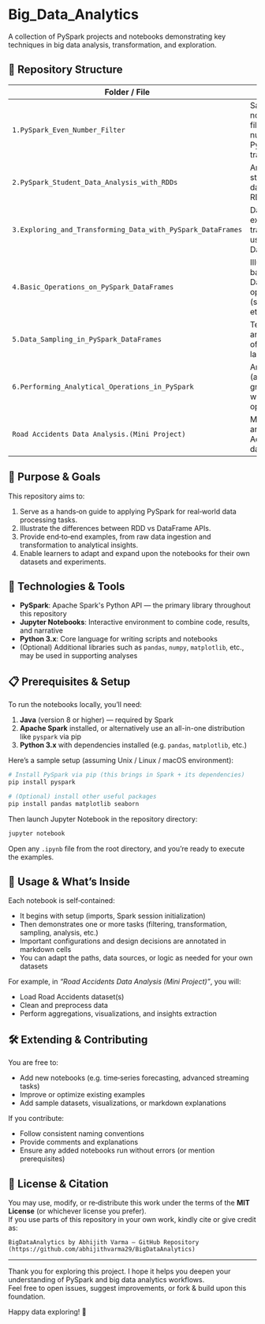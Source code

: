 # Big_Data_Analytics

A collection of PySpark projects and notebooks demonstrating key techniques in big data analysis, transformation, and exploration.

## 📂 Repository Structure

| Folder / File | Description |
|-------------------------------|------------------------------------------------------------|
| `1.PySpark_Even_Number_Filter` | Sample notebook to filter even numbers using PySpark transformations |
| `2.PySpark_Student_Data_Analysis_with_RDDs` | Analysis of student datasets using RDDs |
| `3.Exploring_and_Transforming_Data_with_PySpark_DataFrames` | Data exploration & transformation using DataFrames |
| `4.Basic_Operations_on_PySpark_DataFrames` | Illustrative basic DataFrame operations (select, filter, etc.) |
| `5.Data_Sampling_in_PySpark_DataFrames` | Techniques and examples of sampling large datasets |
| `6.Performing_Analytical_Operations_in_PySpark` | Analytical tasks (aggregations, grouping, window operations) |
| `Road Accidents Data Analysis.(Mini Project)` | Mini‑project analyzing Road Accidents datasets |

## 🚀 Purpose & Goals

This repository aims to:

1. Serve as a hands‑on guide to applying PySpark for real‑world data processing tasks.  
2. Illustrate the differences between RDD vs DataFrame APIs.  
3. Provide end‑to‑end examples, from raw data ingestion and transformation to analytical insights.  
4. Enable learners to adapt and expand upon the notebooks for their own datasets and experiments.

## 🧠 Technologies & Tools

- **PySpark**: Apache Spark's Python API — the primary library throughout this repository  
- **Jupyter Notebooks**: Interactive environment to combine code, results, and narrative  
- **Python 3.x**: Core language for writing scripts and notebooks  
- (Optional) Additional libraries such as `pandas`, `numpy`, `matplotlib`, etc., may be used in supporting analyses

## 📋 Prerequisites & Setup

To run the notebooks locally, you’ll need:

1. **Java** (version 8 or higher) — required by Spark  
2. **Apache Spark** installed, or alternatively use an all-in-one distribution like `pyspark` via pip  
3. **Python 3.x** with dependencies installed (e.g. `pandas`, `matplotlib`, etc.)  

Here’s a sample setup (assuming Unix / Linux / macOS environment):

```bash
# Install PySpark via pip (this brings in Spark + its dependencies)
pip install pyspark

# (Optional) install other useful packages
pip install pandas matplotlib seaborn
```

Then launch Jupyter Notebook in the repository directory:

```bash
jupyter notebook
```

Open any `.ipynb` file from the root directory, and you’re ready to execute the examples.

## 🧪 Usage & What’s Inside

Each notebook is self‑contained:

- It begins with setup (imports, Spark session initialization)  
- Then demonstrates one or more tasks (filtering, transformation, sampling, analysis, etc.)  
- Important configurations and design decisions are annotated in markdown cells  
- You can adapt the paths, data sources, or logic as needed for your own datasets

For example, in *“Road Accidents Data Analysis (Mini Project)”*, you will:

- Load Road Accidents dataset(s)  
- Clean and preprocess data  
- Perform aggregations, visualizations, and insights extraction  

## 🛠️ Extending & Contributing

You are free to:

- Add new notebooks (e.g. time‑series forecasting, advanced streaming tasks)  
- Improve or optimize existing examples  
- Add sample datasets, visualizations, or markdown explanations  

If you contribute:

- Follow consistent naming conventions  
- Provide comments and explanations  
- Ensure any added notebooks run without errors (or mention prerequisites)

## 📄 License & Citation

You may use, modify, or re‑distribute this work under the terms of the **MIT License** (or whichever license you prefer).  
If you use parts of this repository in your own work, kindly cite or give credit as:

```
BigDataAnalytics by Abhijith Varma — GitHub Repository  
(https://github.com/abhijithvarma29/BigDataAnalytics)
```

---

Thank you for exploring this project. I hope it helps you deepen your understanding of PySpark and big data analytics workflows.  
Feel free to open issues, suggest improvements, or fork & build upon this foundation.  

Happy data exploring! 🎯  
